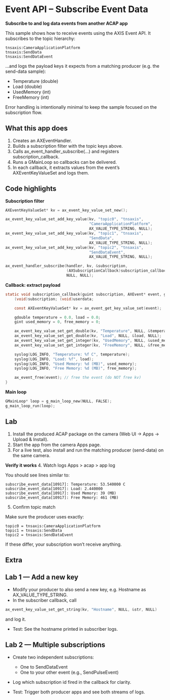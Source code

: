 
# Event API – Subscribe Event Data

**Subscribe to and log data events from another ACAP app**

This sample shows how to receive events using the AXIS Event API. It subscribes to the topic hierarchy:
```
tnsaxis:CameraApplicationPlatform
tnsaxis:SendData
tnsaxis:SendDataEvent
```
…and logs the payload keys it expects from a matching producer (e.g. the send-data sample):

- Temperature (double)
- Load (double)
- UsedMemory (int)
- FreeMemory (int)

Error handling is intentionally minimal to keep the sample focused on the subscription flow.

## What this app does

1. Creates an AXEventHandler.
2. Builds a subscription filter with the topic keys above.
3. Calls ax_event_handler_subscribe(...) and registers subscription_callback.
4. Runs a GMainLoop so callbacks can be delivered.
5. In each callback, it extracts values from the event’s AXEventKeyValueSet and logs them.

## Code highlights

**Subscription filter**

```c
AXEventKeyValueSet* kv = ax_event_key_value_set_new();

ax_event_key_value_set_add_key_value(kv, "topic0", "tnsaxis",
                                     "CameraApplicationPlatform",
                                     AX_VALUE_TYPE_STRING, NULL);
ax_event_key_value_set_add_key_value(kv, "topic1", "tnsaxis",
                                     "SendData",
                                     AX_VALUE_TYPE_STRING, NULL);
ax_event_key_value_set_add_key_value(kv, "topic2", "tnsaxis",
                                     "SendDataEvent",
                                     AX_VALUE_TYPE_STRING, NULL);

ax_event_handler_subscribe(handler, kv, &subscription,
                           (AXSubscriptionCallback)subscription_callback,
                           NULL, NULL);
```

**Callback: extract payload**

```c
static void subscription_callback(guint subscription, AXEvent* event, gpointer* userdata) {
    (void)subscription; (void)userdata;

    const AXEventKeyValueSet* kv = ax_event_get_key_value_set(event);

    gdouble temperature = 0.0, load = 0.0;
    gint used_memory = 0, free_memory = 0;

    ax_event_key_value_set_get_double(kv, "Temperature", NULL, &temperature, NULL);
    ax_event_key_value_set_get_double(kv, "Load", NULL, &load, NULL);
    ax_event_key_value_set_get_integer(kv, "UsedMemory", NULL, &used_memory, NULL);
    ax_event_key_value_set_get_integer(kv, "FreeMemory", NULL, &free_memory, NULL);

    syslog(LOG_INFO, "Temperature: %f C", temperature);
    syslog(LOG_INFO, "Load: %f", load);
    syslog(LOG_INFO, "Used Memory: %d (MB)", used_memory);
    syslog(LOG_INFO, "Free Memory: %d (MB)", free_memory);

    ax_event_free(event); // free the event (do NOT free kv)
}
```

**Main loop**

```c
GMainLoop* loop = g_main_loop_new(NULL, FALSE);
g_main_loop_run(loop);

```
## Lab

1. Install the produced ACAP package on the camera (Web UI → Apps → Upload & Install).
2. Start the app from the camera Apps page.
3. For a live test, also install and run the matching producer (send-data) on the same camera.

**Verify it works**
4. Watch logs    Apps > acap > app log

You should see lines similar to:
```
subscribe_event_data[10917]: Temperature: 53.540000 C
subscribe_event_data[10917]: Load: 2.440000
subscribe_event_data[10917]: Used Memory: 39 (MB)
subscribe_event_data[10917]: Free Memory: 461 (MB)

```

5. Confirm topic match

Make sure the producer uses exactly:

```
topic0 = tnsaxis:CameraApplicationPlatform
topic1 = tnsaxis:SendData
topic2 = tnsaxis:SendDataEvent
```

If these differ, your subscription won’t receive anything.


## Extra


## Lab 1 — Add a new key

- Modify your producer to also send a new key, e.g. Hostname as AX_VALUE_TYPE_STRING.
- In the subscriber callback, call

```c
ax_event_key_value_set_get_string(kv, "Hostname", NULL, &str, NULL)
```
and log it.

- Test: See the hostname printed in subscriber logs.


## Lab 2 — Multiple subscriptions

- Create two independent subscriptions:
    - One to SendDataEvent
    - One to your other event (e.g., SendPulseEvent)

- Log which subscription id fired in the callback for clarity.
- Test: Trigger both producer apps and see both streams of logs.
